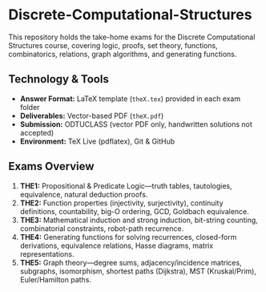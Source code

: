 # Discrete-Computational-Structures
This repository holds the take-home exams for the Discrete Computational Structures course, covering logic, proofs, set theory, functions, combinatorics, relations, graph algorithms, and generating functions.

## Technology & Tools
- **Answer Format:** LaTeX template (`theX.tex`) provided in each exam folder
- **Deliverables:** Vector-based PDF (`theX.pdf`)  
- **Submission:** ODTUCLASS (vector PDF only, handwritten solutions not accepted)
- **Environment:** TeX Live (pdflatex), Git & GitHub

## Exams Overview

1. **THE1:** Propositional & Predicate Logic—truth tables, tautologies, equivalence, natural deduction proofs.
2. **THE2:** Function properties (injectivity, surjectivity), continuity definitions, countability, big-O ordering, GCD, Goldbach equivalence.
3. **THE3:** Mathematical induction and strong induction, bit-string counting, combinatorial constraints, robot-path recurrence.
4. **THE4:** Generating functions for solving recurrences, closed-form derivations, equivalence relations, Hasse diagrams, matrix representations. 
5. **THE5:** Graph theory—degree sums, adjacency/incidence matrices, subgraphs, isomorphism, shortest paths (Dijkstra), MST (Kruskal/Prim), Euler/Hamilton paths. 

